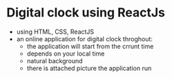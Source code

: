 # Digital clock using ReactJs

* using HTML, CSS, ReactJS
* an online application for digital clock throghout:
    * the application will start from the crrunt time
    * depends on your local time
    * natural background
    * there is attached picture the application run
